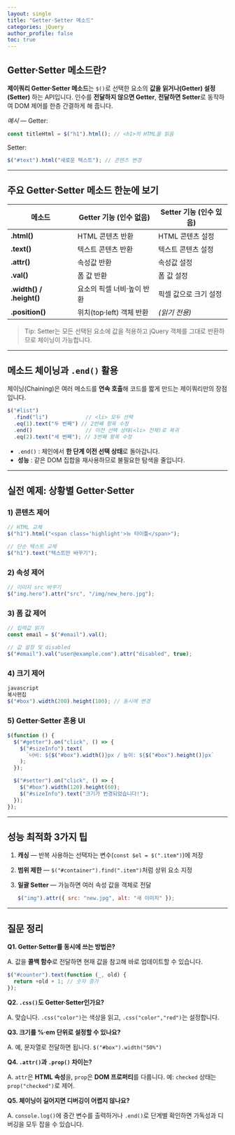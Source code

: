 ```yaml
---
layout: single
title: "Getter·Setter 메소드"
categories: jQuery
author_profile: false
toc: true
---
```


## Getter·Setter 메소드란?

**제이쿼리 Getter·Setter 메소드**는 `$()`로 선택한 요소의 **값을 읽거나(Getter) 설정(Setter)** 하는 API입니다. 인수를 **전달하지 않으면 Getter**, **전달하면 Setter**로 동작하여 DOM 제어를 한층 간결하게 해 줍니다.

*예시* — Getter:

```jsx
const titleHtml = $("h1").html(); // <h1>의 HTML을 읽음
```

Setter:

```jsx
$("#text").html("새로운 텍스트"); // 콘텐츠 변경
```

------

## 주요 Getter·Setter 메소드 한눈에 보기

| 메소드                   | Getter 기능 (인수 없음)    | Setter 기능 (인수 있음) |
| ------------------------ | -------------------------- | ----------------------- |
| **.html()**              | HTML 콘텐츠 반환           | HTML 콘텐츠 설정        |
| **.text()**              | 텍스트 콘텐츠 반환         | 텍스트 콘텐츠 설정      |
| **.attr()**              | 속성값 반환                | 속성값 설정             |
| **.val()**               | 폼 값 반환                 | 폼 값 설정              |
| **.width() / .height()** | 요소의 픽셀 너비·높이 반환 | 픽셀 값으로 크기 설정   |
| **.position()**          | 위치(top·left) 객체 반환   | *(읽기 전용)*           |

> Tip: Setter는 모든 선택된 요소에 값을 적용하고 jQuery 객체를 그대로 반환하므로 체이닝이 가능합니다.

------

## 메소드 체이닝과 `.end()` 활용

체이닝(Chaining)은 여러 메소드를 **연속 호출**해 코드를 짧게 만드는 제이쿼리만의 장점입니다.

```jsx
$("#list")
  .find("li")            // <li> 모두 선택
  .eq(1).text("두 번째") // 2번째 항목 수정
  .end()                 // 이전 선택 상태(<li> 전체)로 복귀
  .eq(2).text("세 번째"); // 3번째 항목 수정
```

- `.end()` : 체인에서 **한 단계 이전 선택 상태**로 돌아갑니다.
- **성능** : 같은 DOM 집합을 재사용하므로 불필요한 탐색을 줄입니다.

------

## 실전 예제: 상황별 Getter·Setter

### 1) 콘텐츠 제어

```jsx
// HTML 교체
$("h1").html("<span class='highlight'>뉴 타이틀</span>");

// 단순 텍스트 교체
$("h1").text("텍스트만 바꾸기");
```

### 2) 속성 제어

```jsx
// 이미지 src 바꾸기
$("img.hero").attr("src", "/img/new_hero.jpg");
```

### 3) 폼 값 제어

```jsx
// 입력값 읽기
const email = $("#email").val();

// 값 설정 및 disabled
$("#email").val("user@example.com").attr("disabled", true);
```

### 4) 크기 제어

```jsx
javascript
복사편집
$("#box").width(200).height(100); // 동시에 변경
```

### 5) Getter·Setter 혼용 UI

```jsx
$(function () {
  $("#getter").on("click", () => {
    $("#sizeInfo").text(
      `너비: ${$("#box").width()}px / 높이: ${$("#box").height()}px`
    );
  });

  $("#setter").on("click", () => {
    $("#box").width(120).height(60);
    $("#sizeInfo").text("크기가 변경되었습니다!");
  });
});
```

------

## 성능 최적화 3가지 팁

1. **캐싱** — 반복 사용하는 선택자는 변수(`const $el = $(".item")`)에 저장

2. **범위 제한** — `$("#container").find(".item")`처럼 상위 요소 지정

3. **일괄 Setter** — 가능하면 여러 속성 값을 객체로 전달

   ```jsx
   $("img").attr({ src: "new.jpg", alt: "새 이미지" });
   ```

------

## 질문 정리

**Q1. Getter·Setter를 동시에 쓰는 방법은?**

A. 값을 **콜백 함수**로 전달하면 현재 값을 참고해 바로 업데이트할 수 있습니다.

```jsx
$("#counter").text(function (_, old) {
  return +old + 1; // 숫자 증가
});
```

**Q2. `.css()`도 Getter·Setter인가요?**

A. 맞습니다. `.css("color")`는 색상을 읽고, `.css("color","red")`는 설정합니다.

**Q3. 크기를 %·em 단위로 설정할 수 있나요?**

A. 예, 문자열로 전달하면 됩니다. `$("#box").width("50%")`

**Q4. `.attr()`과 `.prop()` 차이는?**

A. `attr`은 **HTML 속성**을, `prop`은 **DOM 프로퍼티**를 다룹니다. 예: `checked` 상태는 `prop("checked")`로 제어.

**Q5. 체이닝이 길어지면 디버깅이 어렵지 않나요?**

A. `console.log()`에 중간 변수를 출력하거나 `.end()`로 단계별 확인하면 가독성과 디버깅을 모두 잡을 수 있습니다.
